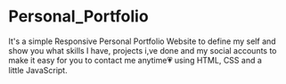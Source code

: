 # Personal_Portfolio
It's a simple Responsive Personal Portfolio Website to define my self and  show you what skills I have, projects i,ve done and my social accounts to make it easy for you to contact me anytime💗
using HTML, CSS and a little JavaScript.
